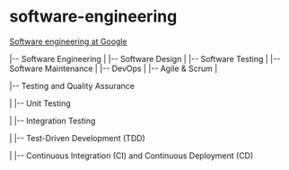 # software-engineering
 


[Software engineering at Google](https://abseil.io/resources/swe-book/html/toc.html)


|-- Software Engineering
|   |-- Software Design
|   |-- Software Testing
|   |-- Software Maintenance
|   |-- DevOps
|   |-- Agile & Scrum
|

|-- Testing and Quality Assurance

| |-- Unit Testing

| |-- Integration Testing

| |-- Test-Driven Development (TDD)

| |-- Continuous Integration (CI) and Continuous Deployment (CD)

